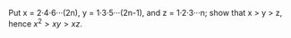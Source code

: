 Put x = 2·4·6···(2n), y = 1·3·5···(2n-1), and z = 1·2·3···n; show that x > y > z, hence $x^2 > xy > xz$.